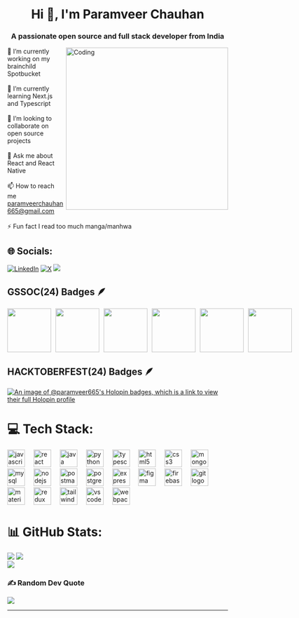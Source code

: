 <h1 align="center">Hi 👋, I'm Paramveer Chauhan</h1>
<h3 align="center">A passionate open source and full stack developer from India</h3>
<img align="right" alt="Coding" width="370" src="https://cdn.dribbble.com/users/1018278/screenshots/3870893/media/fc8a9209275dd635701cfe5ce751961d.gif">


🔭 I’m currently working on my brainchild Spotbucket<br><br>🌱 I’m currently learning Next.js and Typescript<br><br>👯 I’m looking to collaborate on open source projects<br><br>💬 Ask me about React and React Native<br><br>📫 How to reach me paramveerchauhan665@gmail.com<br><br>⚡ Fun fact I read too much manga/manhwa


## 🌐 Socials:
[![LinkedIn](https://img.shields.io/badge/LinkedIn-%230077B5.svg?logo=linkedin&logoColor=white)](https://linkedin.com/in/paramveerchauhan) [![X](https://img.shields.io/badge/X-black.svg?logo=X&logoColor=white)](https://x.com/bh4irav) [![](https://visitcount.itsvg.in/api?id=paramveer665&icon=0&color=0)](https://visitcount.itsvg.in)

## GSSOC(24) Badges 🪶
<div style='display:flex; align-items:center; gap: 10px;' align='center'>
<img src="https://gssoc.girlscript.tech/badges/postman.png" width="100px" height="100px" />
  <img src="https://gssoc.girlscript.tech/badges/1.png" width="100px" height="100px" />
  <img src="https://gssoc.girlscript.tech/badges/2.png" width="100px" height="100px" />
  <img src="https://gssoc.girlscript.tech/badges/3.png" width="100px" height="100px" />
  <img src="https://gssoc.girlscript.tech/badges/4.png" width="100px" height="100px" />
  <img src="https://gssoc.girlscript.tech/badges/5.png" width="100px" height="100px" />

</div>

## HACKTOBERFEST(24) Badges 🪶

[![An image of @paramveer665's Holopin badges, which is a link to view their full Holopin profile](https://holopin.me/paramveer665)](https://holopin.io/@paramveer665)

# 💻 Tech Stack:
<div align="left">
  <img src="https://skillicons.dev/icons?i=js" height="40" alt="javascript logo"  />
  <img width="12" />
  <img src="https://skillicons.dev/icons?i=react" height="40" alt="react logo"  />
  <img width="12" />
  <img src="https://skillicons.dev/icons?i=java" height="40" alt="java logo"  />
  <img width="12" />
  <img src="https://skillicons.dev/icons?i=py" height="40" alt="python logo"  />
  <img width="12" />  
  <img src="https://skillicons.dev/icons?i=ts" height="40" alt="typescript logo"  />
  <img width="12" />
  <img src="https://skillicons.dev/icons?i=html" height="40" alt="html5 logo"  />
  <img width="12" />
  <img src="https://skillicons.dev/icons?i=css" height="40" alt="css3 logo"  />
  <img width="12" />
  <img src="https://skillicons.dev/icons?i=mongodb" height="40" alt="mongodb logo"  />
  <img width="12" />
  <img src="https://skillicons.dev/icons?i=mysql" height="40" alt="mysql logo"  />
  <img width="12" />
  <img src="https://skillicons.dev/icons?i=nodejs" height="40" alt="nodejs logo"  />
  <img width="12" />
  <img src="https://skillicons.dev/icons?i=postman" height="40" alt="postman logo"  />
  <img width="12" />
  <img src="https://skillicons.dev/icons?i=postgres" height="40" alt="postgresql logo"  />
  <img width="12" />
  <img src="https://skillicons.dev/icons?i=express" height="40" alt="express logo"  />
  <img width="12" />
  <img src="https://skillicons.dev/icons?i=figma" height="40" alt="figma logo"  />
  <img width="12" />
  <img src="https://skillicons.dev/icons?i=firebase" height="40" alt="firebase logo"  />
  <img width="12" />
  <img src="https://skillicons.dev/icons?i=git" height="40" alt="git logo"  />
   <img width="12" />
  <img src="https://skillicons.dev/icons?i=materialui" height="40" alt="materialui logo"  />
  <img width="12" />
  <img src="https://skillicons.dev/icons?i=redux" height="40" alt="redux logo"  />
  <img width="12" />
  <img src="https://skillicons.dev/icons?i=tailwind" height="40" alt="tailwindcss logo"  />
  <img width="12" />
  <img src="https://skillicons.dev/icons?i=vscode" height="40" alt="vscode logo"  />
  <img width="12" />
  <img src="https://skillicons.dev/icons?i=webpack" height="40" alt="webpack logo"  />
</div>

###
# 📊 GitHub Stats:
![](https://github-readme-stats.vercel.app/api?username=paramveer665&theme=tokyonight&hide_border=false&include_all_commits=false&count_private=false)
![](https://github-readme-streak-stats.herokuapp.com/?user=paramveer665&theme=tokyonight&hide_border=false)<br/>
![](https://github-readme-stats.vercel.app/api/top-langs/?username=paramveer665&theme=tokyonight&hide_border=false&include_all_commits=false&count_private=false&layout=compact)

### ✍️ Random Dev Quote
![](https://quotes-github-readme.vercel.app/api?type=horizontal&theme=radical)

---





<!-- Proudly created with GPRM ( https://gprm.itsvg.in ) -->
